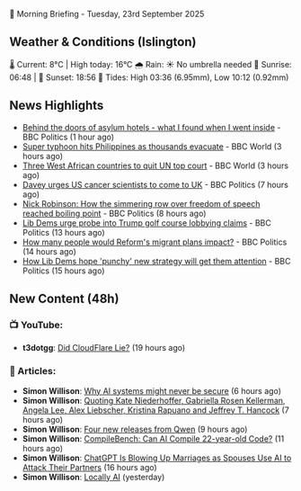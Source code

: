 🌅 Morning Briefing - Tuesday, 23rd September 2025

## Weather & Conditions (Islington)

🌡️ Current: 8°C | High today: 16°C
🌧️ Rain: ☀️ No umbrella needed
🌅 Sunrise: 06:48 | 🌇 Sunset: 18:56
🌊 Tides: High 03:36 (6.95mm), Low 10:12 (0.92mm)

## News Highlights

- [Behind the doors of asylum hotels - what I found when I went inside](https://www.bbc.com/news/articles/cwy8ee2w73jo?at_medium=RSS&at_campaign=rss) - BBC Politics (1 hour ago)
- [Super typhoon hits Philippines as thousands evacuate](https://www.bbc.com/news/articles/cge223y2e9eo?at_medium=RSS&at_campaign=rss) - BBC World (3 hours ago)
- [Three West African countries to quit UN top court](https://www.bbc.com/news/articles/czjvp0pr3eko?at_medium=RSS&at_campaign=rss) - BBC World (3 hours ago)
- [Davey urges US cancer scientists to come to UK](https://www.bbc.com/news/articles/c98en3pdxljo?at_medium=RSS&at_campaign=rss) - BBC Politics (7 hours ago)
- [Nick Robinson: How the simmering row over freedom of speech reached boiling point](https://www.bbc.com/news/articles/c62ln7mzd5ro?at_medium=RSS&at_campaign=rss) - BBC Politics (8 hours ago)
- [Lib Dems urge probe into Trump golf course lobbying claims](https://www.bbc.com/news/articles/crkjlx5lr5po?at_medium=RSS&at_campaign=rss) - BBC Politics (13 hours ago)
- [How many people would Reform's migrant plans impact?](https://www.bbc.com/news/videos/c2ejmwrwj7mo?at_medium=RSS&at_campaign=rss) - BBC Politics (14 hours ago)
- [How Lib Dems hope 'punchy' new strategy will get them attention](https://www.bbc.com/news/videos/c4g7p03y715o?at_medium=RSS&at_campaign=rss) - BBC Politics (15 hours ago)

## New Content (48h)
### 📺 YouTube:

- **t3dotgg**: [Did CloudFlare Lie?](https://www.youtube.com/watch?v=9XiGGc8Xo4g) (19 hours ago)

### 📝 Articles:

- **Simon Willison**: [Why AI systems might never be secure](https://simonwillison.net/2025/Sep/23/why-ai-systems-might-never-be-secure/#atom-everything) (6 hours ago)
- **Simon Willison**: [Quoting Kate Niederhoffer, Gabriella Rosen Kellerman, Angela Lee, Alex Liebscher, Kristina Rapuano and Jeffrey T. Hancock](https://simonwillison.net/2025/Sep/22/workslop/#atom-everything) (7 hours ago)
- **Simon Willison**: [Four new releases from Qwen](https://simonwillison.net/2025/Sep/22/qwen/#atom-everything) (9 hours ago)
- **Simon Willison**: [CompileBench: Can AI Compile 22-year-old Code?](https://simonwillison.net/2025/Sep/22/compilebench/#atom-everything) (11 hours ago)
- **Simon Willison**: [ChatGPT Is Blowing Up Marriages as Spouses Use AI to Attack Their Partners](https://simonwillison.net/2025/Sep/22/chatgpt-is-blowing-up-marriages/#atom-everything) (16 hours ago)
- **Simon Willison**: [Locally AI](https://simonwillison.net/2025/Sep/21/locally-ai/#atom-everything) (yesterday)
